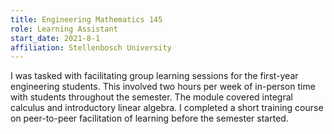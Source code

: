 ```yaml
---
title: Engineering Mathematics 145
role: Learning Assistant
start_date: 2021-8-1
affiliation: Stellenbosch University
---
```


I was tasked with facilitating group learning sessions for the first-year engineering students.
This involved two hours per week of in-person time with students throughout the semester.
The module covered integral calculus and introductory linear algebra.
I completed a short training course on peer-to-peer facilitation of learning before the semester started.